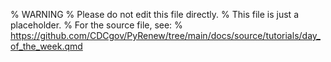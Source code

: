 % WARNING
% Please do not edit this file directly.
% This file is just a placeholder.
% For the source file, see:
% <https://github.com/CDCgov/PyRenew/tree/main/docs/source/tutorials/day_of_the_week.qmd>
